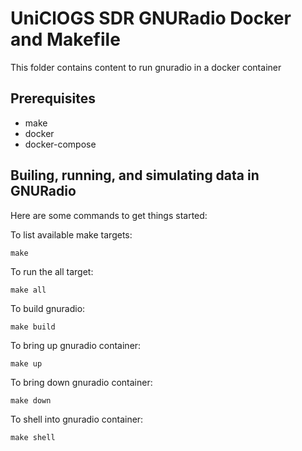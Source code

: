 # UniClOGS SDR GNURadio Docker and Makefile

This folder contains content to run gnuradio in a docker container

## Prerequisites

* make
* docker
* docker-compose

## Builing, running, and simulating data in GNURadio

Here are some commands to get things started:

To list available make targets:

    make

To run the all target:

    make all

To build gnuradio:

    make build

To bring up gnuradio container:

    make up

To bring down gnuradio container:

    make down

To shell into gnuradio container:

    make shell
